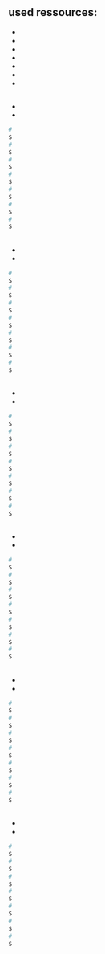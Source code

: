 # 

##  used ressources:

- []()
- []()
- []()
- []()
- []()
- []()
- []()

## 

- 
- 
```sh 
# 
$ 
# 
$ 
# 
$ 
# 
$ 
# 
$ 
# 
$ 
# 
$ 
``` 

##

- 
- 
```sh 
# 
$ 
# 
$ 
# 
$ 
# 
$ 
# 
$ 
# 
$ 
# 
$ 
``` 

##

- 
- 
```sh 
# 
$ 
# 
$ 
# 
$ 
# 
$ 
# 
$ 
# 
$ 
# 
$ 
``` 

##

- 
- 
```sh 
# 
$ 
# 
$ 
# 
$ 
# 
$ 
# 
$ 
# 
$ 
# 
$ 
``` 


##

- 
- 
```sh 
# 
$ 
# 
$ 
# 
$ 
# 
$ 
# 
$ 
# 
$ 
# 
$ 
``` 


##

- 
- 
```sh 
# 
$ 
# 
$ 
# 
$ 
# 
$ 
# 
$ 
# 
$ 
# 
$ 
``` 



